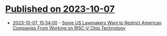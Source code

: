 # [Published on 2023-10-07](index.md)

* [2023-10-07, 15:34:00](https://news.slashdot.org/story/23/10/07/059258/some-us-lawmakers-want-to-restrict-american-companies-from-working-on-risc-v-chip-technology?utm_source=rss1.0mainlinkanon&utm_medium=feed) - [Some US Lawmakers Want to Restrict American Companies From Working on RISC-V Chip Technology](https://news.slashdot.org/story/23/10/07/059258/some-us-lawmakers-want-to-restrict-american-companies-from-working-on-risc-v-chip-technology?utm_source=rss1.0mainlinkanon&utm_medium=feed)
